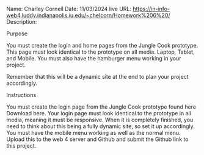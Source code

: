 Name: Charley Corneil
Date: 11/03/2024
live URL: https://in-info-web4.luddy.indianapolis.iu.edu/~chelcorn/Homework%206%20/
Description:

Purpose

You must create the login and home pages from the Jungle Cook prototype. This page must look identical to the prototype on all media. Laptop, Tablet, and Mobile. You must also have the hamburger menu working in your project.

Remember that this will be a dynamic site at the end to plan your project accordingly.

Instructions

You must create the login page from the Jungle Cook prototype found here Download here.
Your login page must look identical to the prototype in all media, meaning it must be responsive.
When it is completely finished, you need to think about this being a fully dynamic site, so set it up accordingly.
You must have the mobile menu working as well as the normal menu.
Upload this to the web 4 server and Github and submit the Github link to this project.
